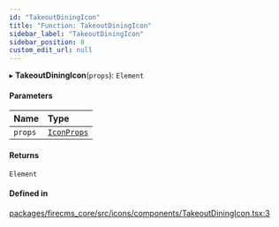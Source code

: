 ```yaml
---
id: "TakeoutDiningIcon"
title: "Function: TakeoutDiningIcon"
sidebar_label: "TakeoutDiningIcon"
sidebar_position: 0
custom_edit_url: null
---
```


▸ **TakeoutDiningIcon**(`props`): `Element`

#### Parameters

| Name | Type |
| :------ | :------ |
| `props` | [`IconProps`](../types/IconProps.md) |

#### Returns

`Element`

#### Defined in

[packages/firecms_core/src/icons/components/TakeoutDiningIcon.tsx:3](https://github.com/FireCMSco/firecms/blob/d45f3739/packages/firecms_core/src/icons/components/TakeoutDiningIcon.tsx#L3)
